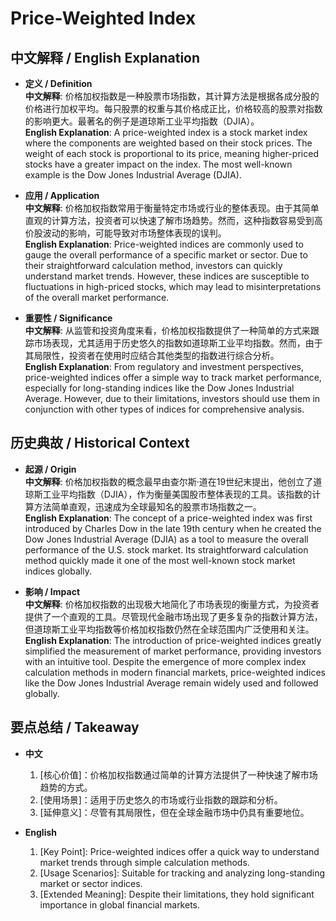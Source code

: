 # Price-Weighted Index

## 中文解释 / English Explanation

* **定义 / Definition**  
  **中文解释**: 价格加权指数是一种股票市场指数，其计算方法是根据各成分股的价格进行加权平均。每只股票的权重与其价格成正比，价格较高的股票对指数的影响更大。最著名的例子是道琼斯工业平均指数（DJIA）。  
  **English Explanation**: A price-weighted index is a stock market index where the components are weighted based on their stock prices. The weight of each stock is proportional to its price, meaning higher-priced stocks have a greater impact on the index. The most well-known example is the Dow Jones Industrial Average (DJIA).

* **应用 / Application**  
  **中文解释**: 价格加权指数常用于衡量特定市场或行业的整体表现。由于其简单直观的计算方法，投资者可以快速了解市场趋势。然而，这种指数容易受到高价股波动的影响，可能导致对市场整体表现的误判。  
  **English Explanation**: Price-weighted indices are commonly used to gauge the overall performance of a specific market or sector. Due to their straightforward calculation method, investors can quickly understand market trends. However, these indices are susceptible to fluctuations in high-priced stocks, which may lead to misinterpretations of the overall market performance.

* **重要性 / Significance**  
  **中文解释**: 从监管和投资角度来看，价格加权指数提供了一种简单的方式来跟踪市场表现，尤其适用于历史悠久的指数如道琼斯工业平均指数。然而，由于其局限性，投资者在使用时应结合其他类型的指数进行综合分析。  
  **English Explanation**: From regulatory and investment perspectives, price-weighted indices offer a simple way to track market performance, especially for long-standing indices like the Dow Jones Industrial Average. However, due to their limitations, investors should use them in conjunction with other types of indices for comprehensive analysis.

## 历史典故 / Historical Context

* **起源 / Origin**  
  **中文解释**: 价格加权指数的概念最早由查尔斯·道在19世纪末提出，他创立了道琼斯工业平均指数（DJIA），作为衡量美国股市整体表现的工具。该指数的计算方法简单直观，迅速成为全球最知名的股票市场指数之一。  
  **English Explanation**: The concept of a price-weighted index was first introduced by Charles Dow in the late 19th century when he created the Dow Jones Industrial Average (DJIA) as a tool to measure the overall performance of the U.S. stock market. Its straightforward calculation method quickly made it one of the most well-known stock market indices globally.

* **影响 / Impact**  
  **中文解释**: 价格加权指数的出现极大地简化了市场表现的衡量方式，为投资者提供了一个直观的工具。尽管现代金融市场出现了更多复杂的指数计算方法，但道琼斯工业平均指数等价格加权指数仍然在全球范围内广泛使用和关注。  
  **English Explanation**: The introduction of price-weighted indices greatly simplified the measurement of market performance, providing investors with an intuitive tool. Despite the emergence of more complex index calculation methods in modern financial markets, price-weighted indices like the Dow Jones Industrial Average remain widely used and followed globally.

## 要点总结 / Takeaway

* **中文**  
  1. [核心价值]：价格加权指数通过简单的计算方法提供了一种快速了解市场趋势的方式。
  2. [使用场景]：适用于历史悠久的市场或行业指数的跟踪和分析。
  3. [延伸意义]：尽管有其局限性，但在全球金融市场中仍具有重要地位。

* **English**  
  1. [Key Point]: Price-weighted indices offer a quick way to understand market trends through simple calculation methods.
  2. [Usage Scenarios]: Suitable for tracking and analyzing long-standing market or sector indices.
  3. [Extended Meaning]: Despite their limitations, they hold significant importance in global financial markets.